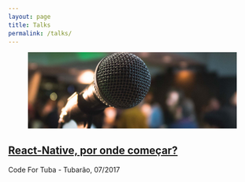 ```yaml
---
layout: page
title: Talks
permalink: /talks/
---
```

<figure class="image-box">
  <img class="image-header" src="/img/talks.jpg" alt="Imagem de um programador trabalhando em seu computador.">
  <figcaption></figcaption>
</figure>

<a class="scroll-down" href=""></a>

<div class="content list">
  <div class="list-item">
    <h2 class="list-post-title">
      <a href="http://www.gefymarcos.github.io">React-Native, por onde começar?</a>
    </h2>
    <div class="list-post-date">
      <span>Code For Tuba - Tubarão, </span><time>07/2017</time>
    </div>
  </div>
</div>
